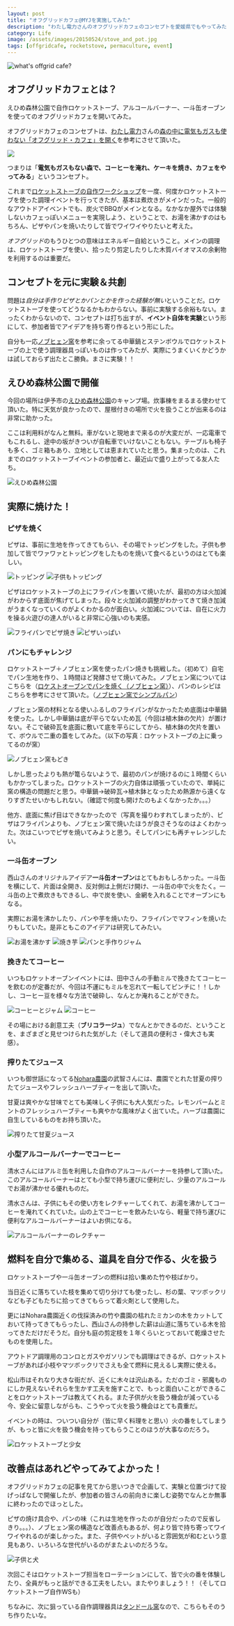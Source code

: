 ```yaml
---
layout: post
title: "オフグリッドカフェ@MYJを実施してみた"
description: "わたし電力さんのオフグリッドカフェのコンセプトを愛媛県でもやってみた。ロケットストーブ、一斗缶オーブン、アルコールバーナーを使ってのオフグリッドなアウトドアカフェ体験。"
category: Life
image: /assets/images/20150524/stove_and_pot.jpg
tags: [offgridcafe, rocketstove, permaculture, event]
---
```


![what's offgrid cafe?](/assets/images/20150524/stove_and_pot.jpg "オフグリッドカフェとは？")

## オフグリッドカフェとは？

えひめ森林公園で自作ロケットストーブ、アルコールバーナー、一斗缶オーブンを使ってのオフグリッドカフェを開いてみた。

オフグリッドカフェのコンセプトは、[わたし電力](http://wataden.org)さんの[森の中に電気もガスも使わない「オフグリッド・カフェ」を開く](http://wataden.org/feature/offgridcafe01/)を参考にさせて頂いた。

<a href="http://wataden.org/feature/offgridcafe01/">![](http://v2.wataden.org/wp/wp-content/uploads/2014/07/diary_140717-187-840x560.jpg)</a>

つまりは「**電気もガスもない森で、コーヒーを淹れ、ケーキを焼き、カフェをやってみる**」というコンセプト。

これまで[ロケットストーブの自作ワークショップ](http://giantech.jp/2014/03/23/rocket-stove-workshop-vol0/)を一度、何度かロケットストーブを使った調理イベントを行ってきたが、基本は煮炊きがメインだった。一般的なアウトドアイベントでも、炭火でBBQがメインとなる。なかなか屋外では体験しないカフェっぽいメニューを実現しよう、ということで、お湯を沸かすのはもちろん、ピザやパンを焼いたりして皆でワイワイやりたいと考えた。

*オフグリッド*のもうひとつの意味はエネルギー自給ということ。メインの調理は、ロケットストーブを使い、拾ったり剪定したりした木質バイオマスの余剰物を利用するのは重要だ。

## コンセプトを元に実験＆共創

問題は*自分は手作りピザとかパンとかを作った経験が無い*ということだ。ロケットストーブを使ってどうなるかもわからない。事前に実験する余裕もない。まったくわからないので、コンセプトは打ち出すが、**イベント自体を実験**という形にして、参加者皆でアイデアを持ち寄り作るという形にした。

自分も一応[ノブヒェン窯](https://takibigoya.wordpress.com/takibigoya_p/nobchen/)を参考に余ってる中華鍋とステンボウルでロケットストーブの上で使う調理器具っぽいものは作ってみたが、実際にうまくいくかどうかは試しておらず出たとこ勝負。まさに実験！！

## えひめ森林公園で開催

今回の場所は伊予市の[えひめ森林公園](http://www.aimori.jp/park/index.html)のキャンプ場。炊事棟をまるまる使わせて頂いた。特に天気が良かったので、屋根付きの場所で火を扱うことが出来るのは非常に助かった。

ここは利用料がなんと無料。車がないと現地まで来るのが大変だが、一応電車でもこれるし、途中の坂がきついが自転車でいけないこともない。テーブルも椅子も多く、ゴミ箱もあり、立地としては恵まれていたと思う。集まったのは、これまでのロケットストーブイベントの参加者と、最近山で盛り上がってる友人たち。

![えひめ森林公園](/assets/images/20150524/forest_park.jpg "えひめ森林公園の炊事棟")

## 実際に焼けた！

### ピザを焼く

ピザは、事前に生地を作ってきてもらい、その場でトッピングをした。子供も参加して皆でワァワァとトッピングをしたものを焼いて食べるというのはとても楽しい。

![トッピング](/assets/images/20150524/making_pizza.jpg "トッピングも自分たちで")
![子供もトッピング](/assets/images/20150524/pizza_topped_by_kids.jpg "子供もトッピング")

ピザはロケットストーブの上にフライパンを置いて焼いたが、最初の方は火加減がわからず底面が焦げてしまった。段々と火加減の調整がわかってきて焼き加減がうまくなっていくのがよくわかるのが面白い。火加減については、自在に火力を操る火遊びの達人がいると非常に心強いのも実感。

![フライパンでピザ焼き](/assets/images/20150524/pizza.jpg "フライパンで焼きたてピザ")
![ピザいっぱい](/assets/images/20150524/pizzas.jpg "ピザいっぱい")


### パンにもチャレンジ

ロケットストーブ＋ノブヒェン窯を使ったパン焼きも挑戦した。（初めて）自宅でパン生地を作り、１時間ほど発酵させて焼いてみた。ノブヒェン窯についてはこちらを（[ロケストオーブンでパンを焼く（ノブヒェン窯）](http://makihisao1986.blog.fc2.com/blog-entry-166.html)）、パンのレシピはこちらを参考にさせて頂いた。（[ノブヒェン窯でシンプルパン](http://enasanroku.exblog.jp/17973476/)）

ノブヒェン窯の材料となる使いふるしのフライパンがなかったため底面は中華鍋を使った。しかし中華鍋は底が平らでないため瓦（今回は植木鉢の欠片）が置けない。そこで破砕瓦を底面に敷いて底を平らにしてから、植木鉢の欠片を置いて、ボウルで二重の蓋をしてみた。（以下の写真：ロケットストーブの上に乗ってるのが窯）

![](/assets/images/20150524/rocketstove.jpg "ノブヒェン窯もどき")

しかし思ったよりも熱が篭らないようで、最初のパンが焼けるのに１時間くらいもかかってしまった。ロケットストーブの火力自体は頑張っていたので、単純に窯の構造の問題だと思う。中華鍋→破砕瓦→植木鉢となったため熱源から遠くなりすぎたせいかもしれない。（確認で何度も開けたのもよくなかったか。。。）

他方、底面に焦げ目はできなかったので（写真を撮りわすれてしまったが）、ピザはフライパンよりも、ノブヒェン窯で焼いたほうが良さそうなのはよくわかった。次はこいつでピザを焼いてみようと思う。そしてパンにも再チャレンジしたい。

### 一斗缶オーブン

西山さんのオリジナルアイデア**一斗缶オーブン**はとてもおもしろかった。一斗缶を横にして、片面は全開き、反対側は上側だけ開け、一斗缶の中で火をたく。一斗缶の上で煮炊きもできるし、中で炭を使い、金網を入れることでオーブンにもなる。

実際にお湯を沸かしたり、パンや芋を焼いたり、フライパンでマフィンを焼いたりもしていた。是非ともこのアイデアは研究してみたい。

![お湯を沸かす](/assets/images/20150524/can_oven_3.jpg "マフィンを焼く")
![焼き芋](/assets/images/20150524/can_oven_2.jpg "焼き芋を焼く")
![パンと手作りジャム](/assets/images/20150524/diy_strawberry_jam_and_bread.jpg "パンと手作りジャム")

### 挽きたてコーヒー

いつもロケットオーブンイベントには、田中さんの手動ミルで挽きたてコーヒーを飲むのが定番だが、今回は不運にもミルを忘れて一転してピンチに！！しかし、コーヒー豆を様々な方法で破砕し、なんとか淹れることができた。

![](/assets/images/20150524/coffee_and_jam.jpg "コーヒーとジャム")
![](/assets/images/20150524/coffee.jpg "コーヒー")

その場における創意工夫（**ブリコラージュ**）でなんとかできるのだ、ということを、まざまざと見せつけられた気がした（そして道具の便利さ・偉大さも実感）。

### 搾りたてジュース

いつも御世話になってる[Nohara農園](https://www.facebook.com/farmnh)の武智さんには、農園でとれた甘夏の搾りたてジュースやフレッシュハーブティーを出して頂いた。

甘夏は爽やかな甘味でとても美味しく子供にも大人気だった。レモンバームとミントのフレッシュハーブティーも爽やかな風味がよく出ていた。ハーブは農園に自生しているものをお持ち頂いた。

![](/assets/images/20150524/fresh_fruit_juice.jpg "搾りたて甘夏ジュース")

### 小型アルコールバーナーでコーヒー

清水さんにはアルミ缶を利用した自作のアルコールバーナーを持参して頂いた。このアルコールバーナーはとても小型で持ち運びに便利だし、少量のアルコールでお湯が沸かせる優れものだ。

清水さんは、子供にもその使い方をレクチャーしてくれて、お湯を沸かしてコーヒーを淹れてくれていた。山の上でコーヒーを飲みたいなら、軽量で持ち運びに便利なアルコールバーナーはよいお供になる。

![](/assets/images/20150524/kids_and_mr_shimizu.jpg "アルコールバーナーのレクチャー")

## 燃料を自分で集める、道具を自分で作る、火を扱う

ロケットストーブや一斗缶オーブンの燃料は拾い集めた竹や枝ばかり。

当日近くに落ちていた枝を集めて切り分けても使ったし、杉の葉、マツボックリなども子どもたちに拾ってきてもらって着火剤として使用した。

更にはNohara農園近くの伐採済みの竹や農園の枯れたミカンの木をカットしておいて持ってきてもらったし、西山さんの持参した薪は山道に落ちている木を拾ってきただけだそうだ。自分も庭の剪定枝を１年くらいとっておいて乾燥させたものを使用した。

アウトドア調理用のコンロとガスやガソリンでも調理はできるが、ロケットストーブがあれば小枝やマツボックリでさえも全て燃料に見えるし実際に使える。

松山市はそれなり大きな街だが、近くに木々は沢山ある。ただのゴミ・邪魔ものにしか見えないそれらを生かす工夫を施すことで、もっと面白いことができることをロケットストーブは教えてくれる。また子供が火を扱う機会が減っている今、安全に留意しながらも、こうやって火を扱う機会はとても貴重だ。

イベントの時は、ついつい自分が（皆に早く料理をと思い）火の番をしてしまうが、もっと皆に火を扱う機会を持ってもらうことのほうが大事なのだろう。

![](/assets/images/20150524/rocketstove_burned_by_girl2.jpg "ロケットストーブと少女")

## 改善点はあれどやってみてよかった！

オフグリッドカフェの記事を見てから思いつきで企画して、実験と位置づけて投げっぱなしで開催したが、参加者の皆さんの前向きに楽しむ姿勢でなんとか無事に終わったのでほっとした。

ピザの焼け具合や、パンの味（これは生地を作ったのが自分だったので反省しきり。。。）、ノブヒェン窯の構造など改善点もあるが、何より皆で持ち寄ってワイワイやれるのが楽しかった。また、子供やペットがいると雰囲気が和むという意見もあり、いろいろな世代がいるのがまたよいのだろうな。

![子供と犬](/assets/images/20150524/kids_and_dog.jpg "子供と犬")

次回こそはロケットストーブ担当をローテーションにして、皆で火の番を体験したり、全員がもっと話ができる工夫をしたい。またやりましょう！！（そしてロケットストーブ自作WSも）

ちなみに、次に狙っている自作調理器具は[タンドール窯](http://chikyu-no-cocolo.cocolog-nifty.com/blog/2013/01/post-1710.html/3)なので、こちらもそのうち作りたいな。